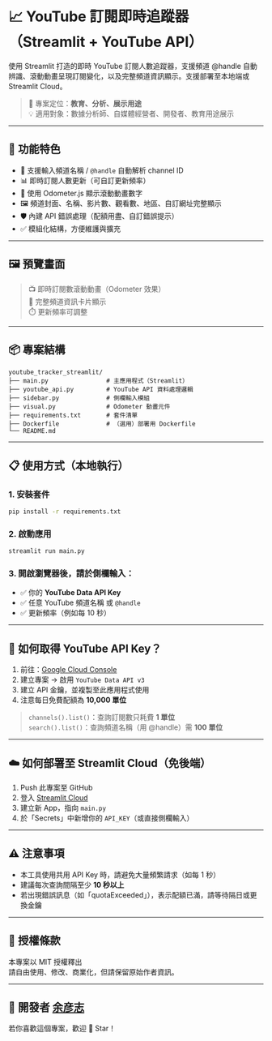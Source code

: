 
# 📈 YouTube 訂閱即時追蹤器（Streamlit + YouTube API）

使用 Streamlit 打造的即時 YouTube 訂閱人數追蹤器，支援頻道 @handle 自動辨識、滾動動畫呈現訂閱變化，以及完整頻道資訊顯示。支援部署至本地端或 Streamlit Cloud。

> 📌 專案定位：**教育、分析、展示用途**  
> 💡 適用對象：數據分析師、自媒體經營者、開發者、教育用途展示

---

## 🚀 功能特色

- 🎯 支援輸入頻道名稱 / `@handle` 自動解析 channel ID
- 📊 即時訂閱人數更新（可自訂更新頻率）
- 🔢 使用 Odometer.js 顯示滾動動畫數字
- 🖼️ 頻道封面、名稱、影片數、觀看數、地區、自訂網址完整顯示
- 🛡️ 內建 API 錯誤處理（配額用盡、自訂錯誤提示）
- ✅ 模組化結構，方便維護與擴充

---

## 🖼️ 預覽畫面

> 📺 即時訂閱數滾動動畫（Odometer 效果）  
> 🧾 完整頻道資訊卡片顯示  
> ⏱️ 更新頻率可調整


---

## 📦 專案結構

```
youtube_tracker_streamlit/
├── main.py                # 主應用程式（Streamlit）
├── youtube_api.py         # YouTube API 資料處理邏輯
├── sidebar.py             # 側欄輸入模組
├── visual.py              # Odometer 動畫元件
├── requirements.txt       # 套件清單
├── Dockerfile             # （選用）部署用 Dockerfile
└── README.md
```

---

## 📋 使用方式（本地執行）

### 1. 安裝套件

```bash
pip install -r requirements.txt
```

### 2. 啟動應用

```bash
streamlit run main.py
```

### 3. 開啟瀏覽器後，請於側欄輸入：

- ✅ 你的 **YouTube Data API Key**
- ✅ 任意 YouTube 頻道名稱 或 `@handle`
- ✅ 更新頻率（例如每 10 秒）

---

## 🔐 如何取得 YouTube API Key？

1. 前往：[Google Cloud Console](https://console.cloud.google.com/)
2. 建立專案 → 啟用 `YouTube Data API v3`
3. 建立 API 金鑰，並複製至此應用程式使用
4. 注意每日免費配額為 **10,000 單位**

> `channels().list()`：查詢訂閱數只耗費 **1 單位**  
> `search().list()`：查詢頻道名稱（用 @handle）需 **100 單位**

---

## ☁️ 如何部署至 Streamlit Cloud（免後端）

1. Push 此專案至 GitHub
2. 登入 [Streamlit Cloud](https://streamlit.io/cloud)
3. 建立新 App，指向 `main.py`
4. 於「Secrets」中新增你的 `API_KEY`（或直接側欄輸入）

---

## ⚠️ 注意事項

- 本工具使用共用 API Key 時，請避免大量頻繁請求（如每 1 秒）
- 建議每次查詢間隔至少 **10 秒以上**
- 若出現錯誤訊息（如「quotaExceeded」），表示配額已滿，請等待隔日或更換金鑰

---

## 📄 授權條款

本專案以 MIT 授權釋出  
請自由使用、修改、商業化，但請保留原始作者資訊。

---

## 🙌 開發者 [余彦志](https://github.com/dayuian)  
若你喜歡這個專案，歡迎 🌟 Star！
